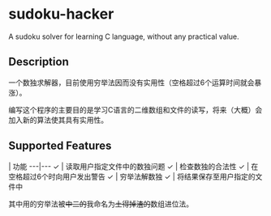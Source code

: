 # sudoku-hacker
A sudoku solver for learning C language, without any practical value.

## Description
一个数独求解器，目前使用穷举法因而没有实用性（空格超过6个运算时间就会暴涨）。

编写这个程序的主要目的是学习C语言的二维数组和文件的读写，将来（大概）会加入新的算法使其具有实用性。

## Supported Features

   | 功能
---|---
✓  | 读取用户指定文件中的数独问题
✓  | 检查数独的合法性
✓  | 在空格超过6个时向用户发出警告
✓  | 穷举法解数独
✓  | 将结果保存至用户指定的文件中

其中用的穷举法被<s>中二的</s>我命名为<s>土得掉渣的</s>数组进位法。
